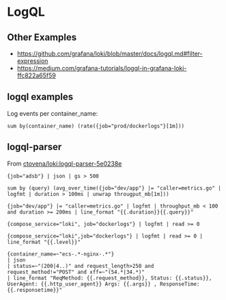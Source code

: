 # LogQL

## Other Examples

- https://github.com/grafana/loki/blob/master/docs/logql.md#filter-expression
- https://medium.com/grafana-tutorials/logql-in-grafana-loki-ffc822a65f59

## logql examples

Log events per container_name:

```
sum by(container_name) (rate({job="prod/dockerlogs"}[1m]))
```

## logql-parser

From [ctovena/loki:logql-parser-5e0238e](https://hub.docker.com/layers/ctovena/loki/logql-parser-5e0238e/images/sha256-a326d3329c25729b111216bdb0bddb4b8e976a40954c8be4c5396f36a5fb4f23?context=explore)

```
{job="adsb"} | json | gs > 500
```

```
sum by (query) (avg_over_time({job="dev/app"} |= "caller=metrics.go" | logfmt | duration > 100ms | unwrap througput_mb[1m]))
```

```
{job="dev/app"} |= "caller=metrics.go" | logfmt | throughput_mb < 100 and duration >= 200ms | line_format "{{.duration}}{{.query}}"
```

```
{compose_service="loki", job="dockerlogs"} | logfmt | read >= 0
```

```
{compose_service="loki",job="dockerlogs"} | logfmt | read >= 0 | line_format "{{.level}}"
```

```
{container_name=~"ecs-.*-nginx-.*"} 
| json 
| status=~"(200|4..)" and request_length>250 and request_method!="POST" and xff=~"(54.*|34.*)" 
| line_format "ReqMethod: {{.request_method}}, Status: {{.status}}, UserAgent: {{.http_user_agent}} Args: {{.args}} , ResponseTime: {{.responsetime}}"
```
